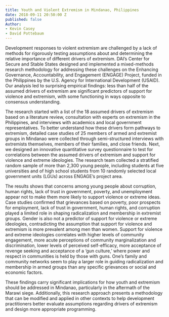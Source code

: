 ```yaml
---
title: Youth and Violent Extremism in Mindanao, Philippines
date: 2018-09-11 20:50:00 Z
published: false
Author:
- Kevin Casey
- David Pottebaum
---
```


Development responses to violent extremism are challenged by a lack of methods for rigorously testing assumptions about and determining the relative importance of different drivers of extremism. DAI’s Center for Secure and Stable States designed and implemented a mixed-methods research methodology for addressing these challenges on the Enhancing Governance, Accountability, and Engagement (ENGAGE) Project, funded in the Philippines by the U.S. Agency for International Development (USAID). Our analysis led to surprising empirical findings: less than half of the assumed drivers of extremism are significant predictors of support for violence and extremism, with some functioning in ways opposite to consensus understanding.

The research started with a list of the 18 assumed drivers of extremism based on a literature review, consultation with experts on extremism in the Philippines, and interviews with academics and local government representatives. To better understand how these drivers form pathways to extremism, detailed case studies of 25 members of armed and extremist groups in Mindanao were collected through semi-structured interviews with extremists themselves, members of their families, and close friends. Next, we designed an innovative quantitative survey questionnaire to test for correlations between the assumed drivers of extremism and support for violence and extreme ideologies. The research team collected a stratified random sample of more than 2,300 young people, including students at five universities and of high school students from 10 randomly selected local government units (LGUs) across ENGAGE’s project area. 

The results shows that concerns among young people about corruption, human rights, lack of trust in government, poverty, and unemployment appear not to make them more likely to support violence or extreme ideas. Case studies confirmed that grievances based on poverty, poor prospects for employment, lack of trust in government, human rights, and corruption played a limited role in shaping radicalization and membership in extremist groups. Gender is also not a predictor of support for violence or extreme ideologies, contradicting the assumption that support for violence and extremism is more prevalent among men than women. Support for violence and extreme ideologies correlates with higher levels of community engagement, more acute perceptions of community marginalization and discrimination, lower levels of perceived self-efficacy, more acceptance of revenge seeking and acceptance of a ‘gun culture,’ where power and respect in communities is held by those with guns. One’s family and community networks seem to play a larger role in guiding radicalization and membership in armed groups than any specific grievances or social and economic factors. 

These findings carry significant implications for how youth and extremism should be addressed in Mindanao, particularly in the aftermath of the Marawi siege. Additionally, this research approach presents a methodology that can be modified and applied in other contexts to help development practitioners better evaluate assumptions regarding drivers of extremism and design more appropriate programming.